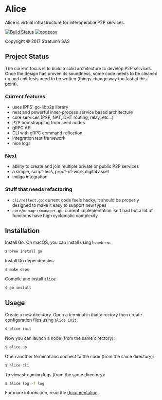 # Alice

Alice is virtual infrastructure for interoperable P2P services.

[![Build Status](https://travis-ci.com/stratumn/alice.svg?token=En6rzNysH6Mz2pqepQLy&branch=master)](https://travis-ci.com/stratumn/alice)
[![codecov](https://codecov.io/gh/stratumn/alice/branch/master/graph/badge.svg?token=nVHWHcr5xQ)](https://codecov.io/gh/stratumn/alice)

Copyright © 2017 Stratumn SAS

## Project Status

The current focus is to build a solid architecture to develop P2P services.
Once the design has proven its soundness, some code needs to be cleaned up and
unit tests need to be written (things change way too fast at this point).

### Current features

* uses IPFS' go-libp2p library
* neat and powerful inner-process service based architecture
* core services (P2P, NAT, DHT routing, relay, etc...)
* P2P bootstrapping from seed nodes
* gRPC API
* CLI with gRPC command reflection
* integration test framework
* nice logs

### Next

* ability to create and join multiple private or public P2P services
* a simple, script-less, proof-of-work digital asset
* Indigo integration

### Stuff that needs refactoring

* `cli/reflect.go`: current code feels hacky, it should be properly designed
  to make it easy to support new types
* `core/manager/manager.go`: current implementation isn't bad but a lot of
  functions have high cyclomatic complexity


## Installation

Install Go. On macOS, you can install using `homebrew`:

```bash
$ brew install go
```

Install Go dependencies:

```bash
$ make deps
```

Compile and install `alice`:

```bash
$ go install
```

## Usage

Create a new directory. Open a terminal in that directory then create
configuration files using `alice init`:

```bash
$ alice init
```

Now you can launch a node (from the same directory):

```bash
$ alice up
```

Open another terminal and connect to the node (from the same directory):

```bash
$ alice cli
```

To view streaming logs (from the same directory):

```bash
$ alice log -f log
```

For more information, read the [documentation](doc/README.md).

